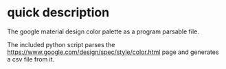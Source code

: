 # quick description

The google material design color palette as a program parsable file.

The included python script parses the https://www.google.com/design/spec/style/color.html page and generates a csv file from it.
